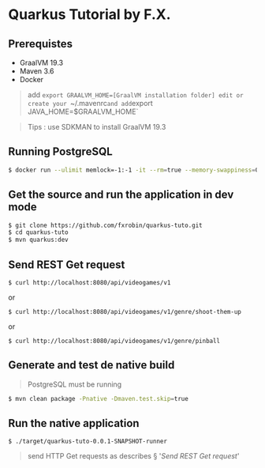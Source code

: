 # Quarkus Tutorial by F.X.

## Prerequistes

- GraalVM 19.3
- Maven 3.6
- Docker

> add `export GRAALVM_HOME=[GraalVM installation folder]
> edit or create your `~/.mavenrc` and add `export JAVA_HOME=$GRAALVM_HOME`

> Tips : use SDKMAN to install GraalVM 19.3


## Running PostgreSQL

```bash
$ docker run --ulimit memlock=-1:-1 -it --rm=true --memory-swappiness=0 --name quarkus_tuto -e POSTGRES_USER=quarkus_tuto -e POSTGRES_PASSWORD=quarkus_tuto -e POSTGRES_DB=quarkus_tuto -p 5432:5432 postgres:12.2
```

## Get the source and run the application in dev mode


```bash
$ git clone https://github.com/fxrobin/quarkus-tuto.git
$ cd quarkus-tuto
$ mvn quarkus:dev
```

## Send REST Get request

```
$ curl http://localhost:8080/api/videogames/v1
```

or

```
$ curl http://localhost:8080/api/videogames/v1/genre/shoot-them-up
```

or 

```
$ curl http://localhost:8080/api/videogames/v1/genre/pinball
```

## Generate and test de native build

> PostgreSQL must be running

```bash
$ mvn clean package -Pnative -Dmaven.test.skip=true
```

## Run the native application

```
$ ./target/quarkus-tuto-0.0.1-SNAPSHOT-runner
```

> send HTTP Get requests as describes § '*Send REST Get request*'



